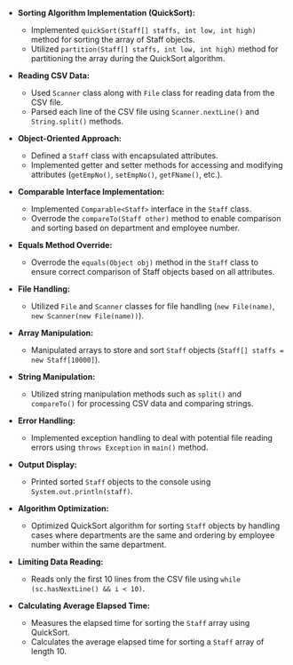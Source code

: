 
- **Sorting Algorithm Implementation (QuickSort):**
  - Implemented `quickSort(Staff[] staffs, int low, int high)` method for sorting the array of Staff objects.
  - Utilized `partition(Staff[] staffs, int low, int high)` method for partitioning the array during the QuickSort algorithm.

- **Reading CSV Data:**
  - Used `Scanner` class along with `File` class for reading data from the CSV file.
  - Parsed each line of the CSV file using `Scanner.nextLine()` and `String.split()` methods.

- **Object-Oriented Approach:**
  - Defined a `Staff` class with encapsulated attributes.
  - Implemented getter and setter methods for accessing and modifying attributes (`getEmpNo()`, `setEmpNo()`, `getFName()`, etc.).

- **Comparable Interface Implementation:**
  - Implemented `Comparable<Staff>` interface in the `Staff` class.
  - Overrode the `compareTo(Staff other)` method to enable comparison and sorting based on department and employee number.

- **Equals Method Override:**
  - Overrode the `equals(Object obj)` method in the `Staff` class to ensure correct comparison of Staff objects based on all attributes.

- **File Handling:**
  - Utilized `File` and `Scanner` classes for file handling (`new File(name)`, `new Scanner(new File(name))`).

- **Array Manipulation:**
  - Manipulated arrays to store and sort `Staff` objects (`Staff[] staffs = new Staff[10000]`).

- **String Manipulation:**
  - Utilized string manipulation methods such as `split()` and `compareTo()` for processing CSV data and comparing strings.

- **Error Handling:**
  - Implemented exception handling to deal with potential file reading errors using `throws Exception` in `main()` method.

- **Output Display:**
  - Printed sorted `Staff` objects to the console using `System.out.println(staff)`.

- **Algorithm Optimization:**
  - Optimized QuickSort algorithm for sorting `Staff` objects by handling cases where departments are the same and ordering by employee number within the same department.

- **Limiting Data Reading:**
  - Reads only the first 10 lines from the CSV file using `while (sc.hasNextLine() && i < 10)`.

- **Calculating Average Elapsed Time:**
  - Measures the elapsed time for sorting the `Staff` array using QuickSort.
  - Calculates the average elapsed time for sorting a `Staff` array of length 10.




